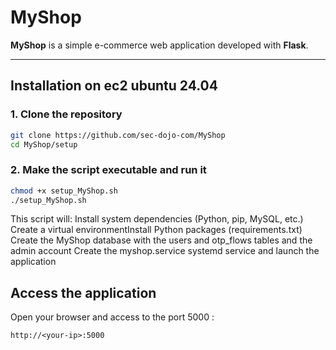 #  MyShop

**MyShop** is a simple e-commerce web application developed with **Flask**.

---

##  Installation on ec2 ubuntu 24.04

### 1. Clone the repository

```bash
git clone https://github.com/sec-dojo-com/MyShop
cd MyShop/setup
```

### 2. Make the script executable and run it

```bash
chmod +x setup_MyShop.sh
./setup_MyShop.sh
```

This script will:
Install system dependencies (Python, pip, MySQL, etc.)
Create a virtual environmentInstall Python packages (requirements.txt)
Create the MyShop database with the users and otp_flows tables and the admin account
Create the myshop.service systemd service and launch the application


## Access the application

Open your browser and access to the port 5000 :

```
http://<your-ip>:5000
```
